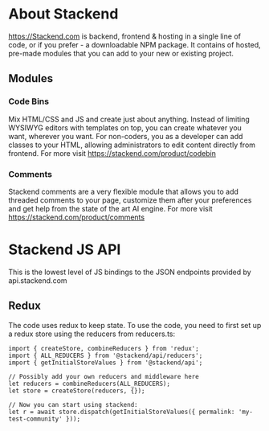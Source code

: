 # About Stackend
https://Stackend.com is backend, frontend & hosting in a single line of code, or if you prefer - a downloadable NPM package.
It contains of hosted, pre-made modules that you can add to your new or existing project.

## Modules

### Code Bins
Mix HTML/CSS and JS and create just about anything. Instead of limiting WYSIWYG editors with templates on top, you can create whatever you want, wherever you want. For non-coders, you as a developer can add classes to your HTML, allowing administrators to edit content directly from frontend. 
For more visit https://stackend.com/product/codebin

### Comments
Stackend comments are a very flexible module that allows you to add threaded comments to your page, customize them after your preferences and get help from the state of the art AI engine.
For more visit https://stackend.com/product/comments



# Stackend JS API

This is the lowest level of JS bindings to the JSON endpoints provided by api.stackend.com

## Redux

The code uses redux to keep state. To use the code, you need to first set up a redux store using the reducers from reducers.ts:

```
import { createStore, combineReducers } from 'redux';
import { ALL_REDUCERS } from '@stackend/api/reducers';
import { getInitialStoreValues } from '@stackend/api';
    
// Possibly add your own reducers and middleware here
let reducers = combineReducers(ALL_REDUCERS);    
let store = createStore(reducers, {});
    
// Now you can start using stackend:
let r = await store.dispatch(getInitialStoreValues({ permalink: 'my-test-community' }));              
```
